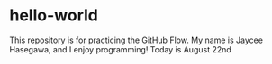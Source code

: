 # hello-world
This repository is for practicing the GitHub Flow.
My name is Jaycee Hasegawa, and I enjoy programming!
Today is August 22nd